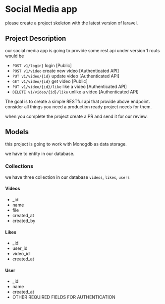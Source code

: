 # Social Media app

please create a project skeleton with the latest version of laravel.

## Project Description

our social media app is going to provide some rest api under version 1 routs would be

- `POST v1/login}` login [Public]
- `POST v1/video` create new video [Authenticated API]
- `PUT v1/video/{id}` update video [Authenticated API]
- `GET v1/video/{id}` get video [Public]
- `PUT v1/video/{id}/like` like a video [Authenticated API]
- `DELETE v1/video/{id}/like` unlike a video [Authenticated API]

The goal is to create a simple RESTful api that provide above endpoint. consider all things you need a production ready project needs for them.

when you complete the project create a PR and send it for our review.

## Models

this project is going to work with Monogdb as data storage.

we have to entity in our database.

### Collections

we have three collection in our database `videos`, `likes`, `users`

#### Videos

- _id
- name
- file
- created_at
- created_by

#### Likes

- _id
- user_id
- video_id
- created_at

#### User

- _id
- name
- created_at
- OTHER REQUIRED FIELDS FOR AUTHENTICATION




